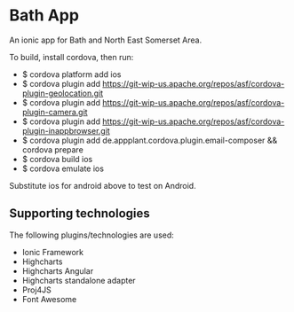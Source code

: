Bath App
===========

An ionic app for Bath and North East Somerset Area.

To build, install cordova, then run:


- $ cordova platform add ios
- $ cordova plugin add https://git-wip-us.apache.org/repos/asf/cordova-plugin-geolocation.git
- $ cordova plugin add https://git-wip-us.apache.org/repos/asf/cordova-plugin-camera.git
- $ cordova plugin add https://git-wip-us.apache.org/repos/asf/cordova-plugin-inappbrowser.git
- $ cordova plugin add de.appplant.cordova.plugin.email-composer && cordova prepare
- $ cordova build ios
- $ cordova emulate ios


Substitute ios for android above to test on Android.


## Supporting technologies

The following plugins/technologies are used:

- Ionic Framework
- Highcharts
- Highcharts Angular
- Highcharts standalone adapter
- Proj4JS
- Font Awesome

